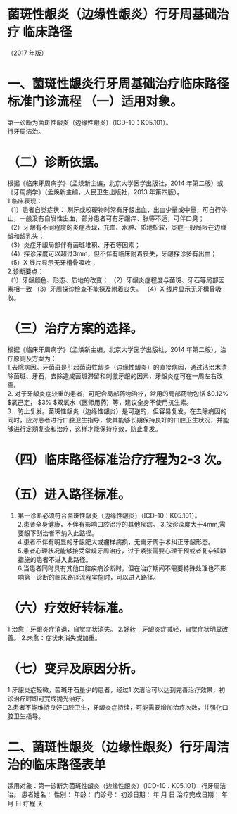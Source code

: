# 菌斑性龈炎（边缘性龈炎）行牙周基础治疗  临床路径  
（2017 年版）  
# 一、菌斑性龈炎行牙周基础治疗临床路径标准门诊流程 （一）适用对象。  
第一诊断为菌斑性龈炎（边缘性龈炎）（ICD-10：K05.101）。  
行牙周洁治。  
# （二）诊断依据。  
根据《临床牙周病学》（孟焕新主编，北京大学医学出版社，2014 年第二版）或《牙周病学》（孟焕新主编，人民卫生出版社，2013 年第四版）。  
1.临床表现：  
（1）患者自觉症状： 刷牙或咬硬物时常有牙龈出血，出血少量或中量，可自行停止，一般没有自发性出血，部分患者可有牙龈痒、胀等不适，可伴口臭；  
（2）牙龈有不同程度的炎症表现，充血、水肿、质地松软，炎症一般局限在边缘龈和龈乳头；  
（3）炎症牙龈局部伴有菌斑堆积、牙石等因素；  
（4）探诊深度可以超过3mm，但不伴有临床附着丧失，牙龈探诊多有出血；  
（5）X 线片显示无牙槽骨吸收；  
2.诊断要点：  
（1）牙龈颜色、形态、质地的改变； （2）牙龈炎症程度与菌斑、牙石等局部因素相一致 （3）牙周探诊检查不能探及附着丧失。 （4）X 线片显示无牙槽骨吸收。  
# （三）治疗方案的选择。  
根据《临床牙周病学》（孟焕新主编，北京大学医学出版社，2014 年第二版），治疗原则及方案为：  
1.去除病因。牙菌斑是引起菌斑性龈炎（边缘性龈炎）的直接病因，通过洁治术清除菌斑、牙石，去除造成菌斑滞留和刺激牙龈的因素，牙龈炎症可在一周左右改善。  
2. 对于牙龈炎症较重的患者，可配合局部药物治疗，常用的局部药物包括 $0.12\% $氯己定， $3\% $双氧水（医师用药）等，建议全身不使用抗生素。  
3．防止复发。菌斑性龈炎（边缘性龈炎）是可逆的，但容易复发，在去除病因的同时，应对患者进行口腔卫生指导，使其能够长期保持良好的口腔卫生状况，并能够进行定期复查和治疗，这样才能保持疗效，防止复发。  
# （四）临床路径标准治疗疗程为2-3 次。  
# （五）进入路径标准。  
1. 第一诊断必须符合菌斑性龈炎（边缘性龈炎）（ICD-10：K05.101）。  
2.患者全身健康，不伴有影响口腔治疗的其他疾病。 3.探诊深度大于4mm,需要龈下刮治者不纳入此路径。  
4.患者不伴有明显的牙龈肥大或瘤样病损，无需牙周手术纠正牙龈形态。  
5.患者心理状况能够接受常规牙周治疗，过于紧张需要心理干预或者复杂镇静措施的患者不进入此路径。  
6.当患者同时具有其他口腔疾病诊断时，但在治疗期间不需要特殊处理也不影响第一诊断的临床路径流程实施时，可以进入路径。  
# （六）疗效好转标准。  
1.治愈：牙龈炎症消退，自觉症状消失。  2.好转：牙龈炎症减轻，自觉症状明显改善。   2.未愈：症状未消失或加重。  
# （七）变异及原因分析。  
1.牙龈炎症轻微，菌斑牙石量少的患者，经过1 次洁治可以达到完善治疗效果，初诊治疗时即可完成抛光治疗。  
2.患者不能维持良好口腔卫生，牙龈炎症持续，可能需要增加治疗次数，并强化口腔卫生指导。  
# 二、菌斑性龈炎（边缘性龈炎）行牙周洁治的临床路径表单  
适用对象：第一诊断为菌斑性龈炎（边缘性龈炎）（ICD-10：K05.101） 行牙周洁治。 患者姓名：               性别：     年龄：       门诊号：           初诊日期：     年   月   日     治疗完成日期：     年   月   日     疗程    天  
